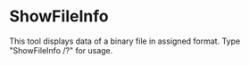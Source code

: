 # ShowFileInfo
This tool displays data of a binary file in assigned format.
Type "ShowFileInfo /?" for usage.
